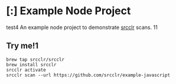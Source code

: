 # [:] Example Node Project
test4
An example node project to demonstrate [srcclr](https://www.srcclr.com) scans.
11
## Try me!1

```
brew tap srcclr/srcclr
brew install srcclr
srcclr activate
srcclr scan --url https://github.com/srcclr/example-javascript
```
